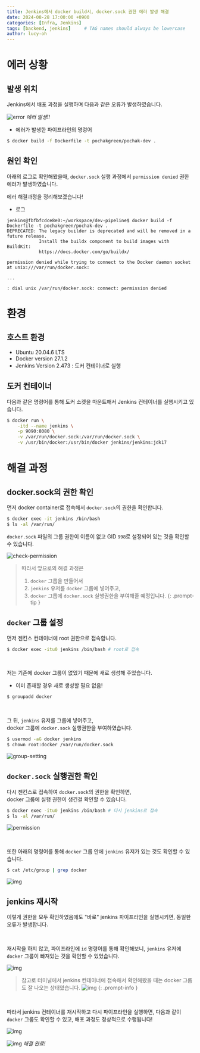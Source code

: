 ```yaml
---
title: Jenkins에서 docker build시, docker.sock 권한 에러 발생 해결
date: 2024-08-28 17:00:00 +0900
categories: [Infra, Jenkins]
tags: [backend, jenkins]     # TAG names should always be lowercase
author: lucy-oh
---
```


# 에러 상황

## 발생 위치

Jenkins에서 배포 과정을 실행하며 다음과 같은 오류가 발생하였습니다.

![error](/assets/img/2024-08-28-docker.sock-permission-error/1-error-img.png)
_에러 발생!!_

- 에러가 발생한 파이프라인의 명렁어

``` bash
$ docker build -f Dockerfile -t pochakgreen/pochak-dev .
```

## 원인 확인

아래의 로그로 확인해봤을때, `docker.sock` 실행 과정에서 `permission denied` 권한 에러가 발생하였습니다.

에러 해결과정을 정리해보겠습니다!

- 로그

```
jenkins@fbfbfcdce8e0:~/workspace/dev-pipeline$ docker build -f Dockerfile -t pochakgreen/pochak-dev .
DEPRECATED: The legacy builder is deprecated and will be removed in a future release.
            Install the buildx component to build images with BuildKit:
            https://docs.docker.com/go/buildx/

permission denied while trying to connect to the Docker daemon socket at unix:///var/run/docker.sock: 

...

: dial unix /var/run/docker.sock: connect: permission denied
```

# 환경

## 호스트 환경
- Ubuntu 20.04.6 LTS
- Docker version 27.1.2
- Jenkins Version 2.473 : 도커 컨테이너로 실행

## 도커 컨테이너

다음과 같은 명령어를 통해 도커 소켓을 마운트해서 Jenkins 컨테이너를 실행시키고 있습니다.

``` bash
$ docker run \
    -itd --name jenkins \
    -p 9090:8080 \
    -v /var/run/docker.sock:/var/run/docker.sock \
    -v /usr/bin/docker:/usr/bin/docker jenkins/jenkins:jdk17
```

# 해결 과정

## docker.sock의 권한 확인

먼저 docker container로 접속해서 `docker.sock`의 권한을 확인합니다.

```bash
$ docker exec -it jenkins /bin/bash
$ ls -al /var/run/
```

`docker.sock` 파일의 그룹 권한이 이름이 없고 GID `998`로 설정되어 있는 것을 확인할 수 있습니다.

![check-permission](/assets/img/2024-08-28-docker.sock-permission-error/2-check-permission.png)

> 따라서 앞으로의 해결 과정은
> 1. `docker` 그룹을 만들어서
> 2. `jenkins` 유저를 `docker` 그룹에 넣어주고,
> 3. `docker` 그룹에 `docker.sock` 실행권한을 부여해줄 예정입니다.
{: .prompt-tip }

## `docker` 그룹 설정

먼저 젠킨스 컨테이너에 root 권한으로 접속합니다.

```bash
$ docker exec -itu0 jenkins /bin/bash # root로 접속
```

<br>

저는 기존에 docker 그룹이 없었기 때문에 새로 생성해 주었습니다.
- 이미 존재할 경우 새로 생성할 필요 없음!

```bash
$ groupadd docker
```

<br>

그 뒤, `jenkins` 유저를 그룹에 넣어주고,<br>
docker 그룹에 `docker.sock` 실행권한을 부여하였습니다.

```bash
$ usermod -aG docker jenkins
$ chown root:docker /var/run/docker.sock
```

![group-setting](/assets/img/2024-08-28-docker.sock-permission-error/3-group-setting.png)

## `docker.sock` 실행권한 확인

다시 젠킨스로 접속하여 `docker.sock`의 권한을 확인하면, <br>
docker 그룹에 실행 권한이 생긴걸 확인할 수 있습니다.

```bash
$ docker exec -itu0 jenkins /bin/bash # 다시 jenkins로 접속
$ ls -al /var/run/
```

![permission](/assets/img/2024-08-28-docker.sock-permission-error/4-permission.png)

<br>

또한 아래의 명령어를 통해 `docker` 그룹 안에 `jenkins` 유저가 있는 것도 확인할 수 있습니다.

```bash
$ cat /etc/group | grep docker
```

![img](/assets/img/2024-08-28-docker.sock-permission-error/5-group.png)

## jenkins 재시작

이렇게 권한을 모두 확인하였음에도 "바로" jenkins 파이프라인을 실행시키면, 동일한 오류가 발생합니다.

<br>

재시작을 하지 않고, 파이프라인에 `id` 명령어를 통해 확인해보니, `jenkins` 유저에 `docker` 그룹이 빠져있는 것을 확인할 수 있었습니다.

![img](/assets/img/2024-08-28-docker.sock-permission-error/6-id.png)

> 참고로 터미널에서 jenkins 컨테이너에 접속해서 확인해봤을 때는 docker 그룹도 잘 나오는 상태였습니다. 
> ![img](/assets/img/2024-08-28-docker.sock-permission-error/7-terminal.png)
{: .prompt-info }

<br>

따라서 jenkins 컨테이너를 재시작하고 다시 파이프라인을 실행하면,
다음과 같이 `docker` 그룹도 확인할 수 있고,
배포 과정도 정상적으로 수행됩니다!

![img](/assets/img/2024-08-28-docker.sock-permission-error/8-id.png)

![img](/assets/img/2024-08-28-docker.sock-permission-error/9-success.png)
_해결 완료!_